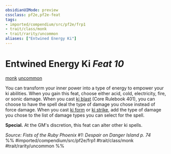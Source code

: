 ```yaml
---
obsidianUIMode: preview
cssclass: pf2e,pf2e-feat
tags:
- imported/compendium/src/pf2e/frp1
- trait/class/monk
- trait/rarity/uncommon
aliases: ["Entwined Energy Ki"]
---
```

# Entwined Energy Ki  *Feat 10*  
[monk](rules/traits/monk.md)  [uncommon](uncommon.md)  


You can transform your inner power into a type of energy to empower your ki abilities. When you gain this feat, choose either acid, cold, electricity, fire, or sonic damage. When you cast [ki blast](../spells/ki-blast.md) (Core Rulebook 401), you can choose to have the spell deal the type of damage you chose instead of force damage. When you cast [ki form](../spells/ki-form-apg.md) or [ki strike](../spells/ki-strike.md), add the type of damage you chose to the list of damage types you can select for the spell.

**Special.** At the GM's discretion, this feat can alter other ki spells.

*Source: Fists of the Ruby Phoenix #1: Despair on Danger Island p. 74*  
%% #imported/compendium/src/pf2e/frp1 #trait/class/monk #trait/rarity/uncommon %%